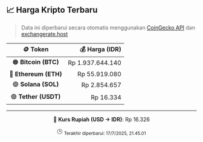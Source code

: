 

<!-- HARGA_KRIPTO -->
## 📈 Harga Kripto Terbaru

> Data ini diperbarui secara otomatis menggunakan [CoinGecko API](https://www.coingecko.com/) dan [exchangerate.host](https://exchangerate.host/)

<div align="center">

| 🪙 Token | 💰 Harga (IDR) |
|:------:|---------------:|
| 🟠 **Bitcoin (BTC)**   | Rp 1.937.644.140 |
| 🔵 **Ethereum (ETH)**  | Rp 55.919.080 |
| 🟣 **Solana (SOL)**    | Rp 2.854.657 |
| 🟢 **Tether (USDT)**   | Rp 16.334 |

---

💱 **Kurs Rupiah (USD → IDR)**: Rp 16.326

🕒 <sub>Terakhir diperbarui: 17/7/2025, 21.45.01</sub>

</div>
<!-- /HARGA_KRIPTO -->